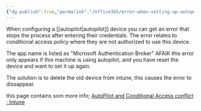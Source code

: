 ```yaml
---
{"dg-publish":true,"permalink":"/office365/error-when-setting-up-autopilot-device/","tags":["public"],"noteIcon":"1","created":"2023-03-31T13:13:50.207+02:00","updated":"2023-03-31T13:17:38.387+02:00"}
---
```



When configuring a [[autopilot\|autopilot]] device you can get an error that stops the process after entering their credentials.
The error relates to conditional access policy where they are not authorized to use this device. 

The app name is listed as "Microsoft Authentication Broker"
AFAIK this error only appears if this machine is using autopilot, and you have reset the device and want to set it up again. 

The solution is to delete the old device from intune, this causes the error to dissappear.

this page contains som more info;
[AutoPilot and Conditional Access conflict : Intune](https://www.reddit.com/r/Intune/comments/k5hpe3/autopilot_and_conditional_access_conflict/)
